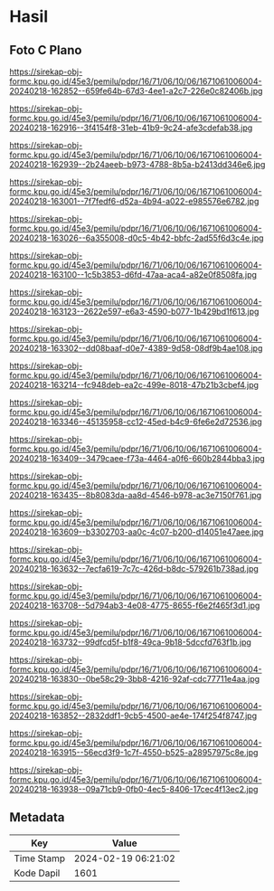 # Hasil

## Foto C Plano

https://sirekap-obj-formc.kpu.go.id/45e3/pemilu/pdpr/16/71/06/10/06/1671061006004-20240218-162852--659fe64b-67d3-4ee1-a2c7-226e0c82406b.jpg

https://sirekap-obj-formc.kpu.go.id/45e3/pemilu/pdpr/16/71/06/10/06/1671061006004-20240218-162916--3f4154f8-31eb-41b9-9c24-afe3cdefab38.jpg

https://sirekap-obj-formc.kpu.go.id/45e3/pemilu/pdpr/16/71/06/10/06/1671061006004-20240218-162939--2b24aeeb-b973-4788-8b5a-b2413dd346e6.jpg

https://sirekap-obj-formc.kpu.go.id/45e3/pemilu/pdpr/16/71/06/10/06/1671061006004-20240218-163001--7f7fedf6-d52a-4b94-a022-e985576e6782.jpg

https://sirekap-obj-formc.kpu.go.id/45e3/pemilu/pdpr/16/71/06/10/06/1671061006004-20240218-163026--6a355008-d0c5-4b42-bbfc-2ad55f6d3c4e.jpg

https://sirekap-obj-formc.kpu.go.id/45e3/pemilu/pdpr/16/71/06/10/06/1671061006004-20240218-163100--1c5b3853-d6fd-47aa-aca4-a82e0f8508fa.jpg

https://sirekap-obj-formc.kpu.go.id/45e3/pemilu/pdpr/16/71/06/10/06/1671061006004-20240218-163123--2622e597-e6a3-4590-b077-1b429bd1f613.jpg

https://sirekap-obj-formc.kpu.go.id/45e3/pemilu/pdpr/16/71/06/10/06/1671061006004-20240218-163302--dd08baaf-d0e7-4389-9d58-08df9b4ae108.jpg

https://sirekap-obj-formc.kpu.go.id/45e3/pemilu/pdpr/16/71/06/10/06/1671061006004-20240218-163214--fc948deb-ea2c-499e-8018-47b21b3cbef4.jpg

https://sirekap-obj-formc.kpu.go.id/45e3/pemilu/pdpr/16/71/06/10/06/1671061006004-20240218-163346--45135958-cc12-45ed-b4c9-6fe6e2d72536.jpg

https://sirekap-obj-formc.kpu.go.id/45e3/pemilu/pdpr/16/71/06/10/06/1671061006004-20240218-163409--3479caee-f73a-4464-a0f6-660b2844bba3.jpg

https://sirekap-obj-formc.kpu.go.id/45e3/pemilu/pdpr/16/71/06/10/06/1671061006004-20240218-163435--8b8083da-aa8d-4546-b978-ac3e7150f761.jpg

https://sirekap-obj-formc.kpu.go.id/45e3/pemilu/pdpr/16/71/06/10/06/1671061006004-20240218-163609--b3302703-aa0c-4c07-b200-d14051e47aee.jpg

https://sirekap-obj-formc.kpu.go.id/45e3/pemilu/pdpr/16/71/06/10/06/1671061006004-20240218-163632--7ecfa619-7c7c-426d-b8dc-579261b738ad.jpg

https://sirekap-obj-formc.kpu.go.id/45e3/pemilu/pdpr/16/71/06/10/06/1671061006004-20240218-163708--5d794ab3-4e08-4775-8655-f6e2f465f3d1.jpg

https://sirekap-obj-formc.kpu.go.id/45e3/pemilu/pdpr/16/71/06/10/06/1671061006004-20240218-163732--99dfcd5f-b1f8-49ca-9b18-5dccfd763f1b.jpg

https://sirekap-obj-formc.kpu.go.id/45e3/pemilu/pdpr/16/71/06/10/06/1671061006004-20240218-163830--0be58c29-3bb8-4216-92af-cdc77711e4aa.jpg

https://sirekap-obj-formc.kpu.go.id/45e3/pemilu/pdpr/16/71/06/10/06/1671061006004-20240218-163852--2832ddf1-9cb5-4500-ae4e-174f254f8747.jpg

https://sirekap-obj-formc.kpu.go.id/45e3/pemilu/pdpr/16/71/06/10/06/1671061006004-20240218-163915--56ecd3f9-1c7f-4550-b525-a28957975c8e.jpg

https://sirekap-obj-formc.kpu.go.id/45e3/pemilu/pdpr/16/71/06/10/06/1671061006004-20240218-163938--09a71cb9-0fb0-4ec5-8406-17cec4f13ec2.jpg


## Metadata

| Key        | Value               |
| ---------- | ------------------- |
| Time Stamp | 2024-02-19 06:21:02 |
| Kode Dapil | 1601                |



